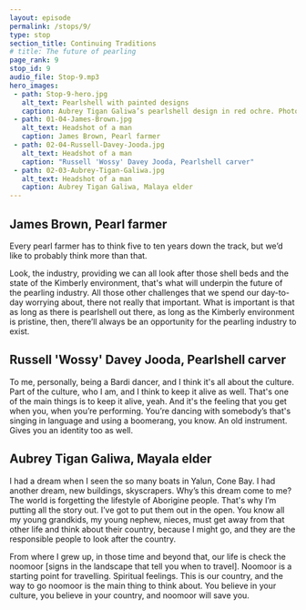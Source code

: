 ```yaml
---
layout: episode
permalink: /stops/9/
type: stop
section_title: Continuing Traditions
# title: The future of pearling
page_rank: 9
stop_id: 9
audio_file: Stop-9.mp3
hero_images:
 - path: Stop-9-hero.jpg
   alt_text: Pearlshell with painted designs
   caption: Aubrey Tigan Galiwa’s pearlshell design in red ochre. Photo: Dr Stefan Eberhard
 - path: 01-04-James-Brown.jpg
   alt_text: Headshot of a man
   caption: James Brown, Pearl farmer
 - path: 02-04-Russell-Davey-Jooda.jpg
   alt_text: Headshot of a man
   caption: "Russell 'Wossy' Davey Jooda, Pearlshell carver"
 - path: 02-03-Aubrey-Tigan-Galiwa.jpg
   alt_text: Headshot of a man
   caption: Aubrey Tigan Galiwa, Malaya elder
---
```


## James Brown, Pearl farmer

Every pearl farmer has to think five to ten years down the track, but we’d like to probably think more than that.

Look, the industry, providing we can all look after those shell beds and the state of the Kimberly environment, that's what will underpin the future of the pearling industry. All those other challenges that we spend our day-to-day worrying about, there not really that important. What is important is that as long as there is pearlshell out there, as long as the Kimberly environment is pristine, then, there’ll always be an opportunity for the pearling industry to exist.

## Russell 'Wossy' Davey Jooda, Pearlshell carver

To me, personally, being a Bardi dancer, and I think it's all about the culture. Part of the culture, who I am, and I think to keep it alive as well. That's one of the main things is to keep it alive, yeah. And it's the feeling that you get when you, when you’re performing. You’re dancing with somebody’s that's singing in language and using a boomerang, you know. An old instrument. Gives you an identity too as well.

## Aubrey Tigan Galiwa, Mayala elder

I had a dream when I seen the so many boats in Yalun, Cone Bay. I had another dream, new buildings, skyscrapers. Why’s this dream come to me? The world is forgetting the lifestyle of Aborigine people. That's why I’m putting all the story out. I’ve got to put them out in the open. You know all my young grandkids, my young nephew, nieces, must get away from that other life and think about their country, because I might go, and they are the responsible people to look after the country.

From where I grew up, in those time and beyond that, our life is check the noomoor [signs in the landscape that tell you when to travel]. Noomoor is a starting point for travelling. Spiritual feelings. This is our country, and the way to go noomoor is the main thing to think about. You believe in your culture, you believe in your country, and noomoor will save you.